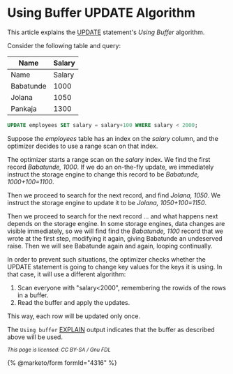 
# Using Buffer UPDATE Algorithm

This article explains the [UPDATE](../../data-manipulation/changing-deleting-data/update.md) statement's *Using Buffer* algorithm.


Consider the following table and query:



| Name | Salary |
| --- | --- |
| Name | Salary |
| Babatunde | 1000 |
| Jolana | 1050 |
| Pankaja | 1300 |



```sql
UPDATE employees SET salary = salary+100 WHERE salary < 2000;
```

Suppose the *employees* table has an index on the *salary* column, and the optimizer decides to use a range scan on that index.


The optimizer starts a range scan on the *salary* index. We find the first record *Babatunde, 1000*. If we do an on-the-fly update, we immediately instruct the storage engine to change this record to be *Babatunde, 1000+100=1100*.


Then we proceed to search for the next record, and find *Jolana, 1050*. We instruct the storage engine to update it to be *Jolana, 1050+100=1150*.


Then we proceed to search for the next record ... and what happens next depends on the storage engine. In some storage engines, data changes are visible immediately, so we will find find the *Babatunde, 1100* record that we wrote at the first step, modifying it again, giving Babatunde an undeserved raise. Then we will see Babatunde again and again, looping continually.


In order to prevent such situations, the optimizer checks whether the UPDATE statement is going to change key values for the keys it is using. In that case, it will use a different algorithm:


1. Scan everyone with "salary<2000", remembering the rowids of the rows in a buffer.
1. Read the buffer and apply the updates.


This way, each row will be updated only once.


The `Using buffer` [EXPLAIN](explain.md) output indicates that the buffer as described above will be used.


<sub>_This page is licensed: CC BY-SA / Gnu FDL_</sub>


{% @marketo/form formId="4316" %}
